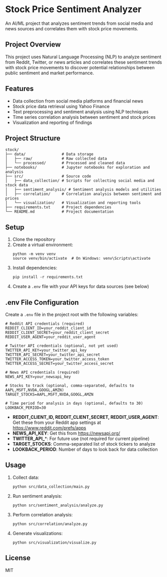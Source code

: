 # Stock Price Sentiment Analyzer

An AI/ML project that analyzes sentiment trends from social media and news sources and correlates them with stock price movements.

## Project Overview

This project uses Natural Language Processing (NLP) to analyze sentiment from Reddit, Twitter, or news articles and correlates these sentiment trends with stock price movements to discover potential relationships between public sentiment and market performance.

## Features

- Data collection from social media platforms and financial news
- Stock price data retrieval using Yahoo Finance
- Text preprocessing and sentiment analysis using NLP techniques
- Time series correlation analysis between sentiment and stock prices
- Visualization and reporting of findings

## Project Structure

```
stock/
├── data/                # Data storage
│   ├── raw/             # Raw collected data
│   └── processed/       # Processed and cleaned data
├── notebooks/           # Jupyter notebooks for exploration and analysis
├── src/                 # Source code
│   ├── data_collection/ # Scripts for collecting social media and stock data
│   ├── sentiment_analysis/ # Sentiment analysis models and utilities
│   ├── correlation/     # Correlation analysis between sentiment and prices
│   └── visualization/   # Visualization and reporting tools
├── requirements.txt     # Project dependencies
└── README.md            # Project documentation
```

## Setup

1. Clone the repository
2. Create a virtual environment:
   ```
   python -m venv venv
   source venv/bin/activate  # On Windows: venv\Scripts\activate
   ```
3. Install dependencies:
   ```
   pip install -r requirements.txt
   ```
4. Create a `.env` file with your API keys for data sources (see below)

## .env File Configuration

Create a `.env` file in the project root with the following variables:

```
# Reddit API credentials (required)
REDDIT_CLIENT_ID=your_reddit_client_id
REDDIT_CLIENT_SECRET=your_reddit_client_secret
REDDIT_USER_AGENT=your_reddit_user_agent

# Twitter API credentials (optional, not yet used)
TWITTER_API_KEY=your_twitter_api_key
TWITTER_API_SECRET=your_twitter_api_secret
TWITTER_ACCESS_TOKEN=your_twitter_access_token
TWITTER_ACCESS_SECRET=your_twitter_access_secret

# News API credentials (required)
NEWS_API_KEY=your_newsapi_key

# Stocks to track (optional, comma-separated, defaults to AAPL,MSFT,NVDA,GOOGL,AMZN)
TARGET_STOCKS=AAPL,MSFT,NVDA,GOOGL,AMZN

# Time period for analysis in days (optional, defaults to 30)
LOOKBACK_PERIOD=30
```

- **REDDIT_CLIENT_ID, REDDIT_CLIENT_SECRET, REDDIT_USER_AGENT**: Get these from your Reddit app settings at https://www.reddit.com/prefs/apps
- **NEWS_API_KEY**: Get this from https://newsapi.org/
- **TWITTER_API_***: For future use (not required for current pipeline)
- **TARGET_STOCKS**: Comma-separated list of stock tickers to analyze
- **LOOKBACK_PERIOD**: Number of days to look back for data collection

## Usage

1. Collect data:
   ```
   python src/data_collection/main.py
   ```
2. Run sentiment analysis:
   ```
   python src/sentiment_analysis/analyze.py
   ```
3. Perform correlation analysis:
   ```
   python src/correlation/analyze.py
   ```
4. Generate visualizations:
   ```
   python src/visualization/visualize.py
   ```

## License

MIT 
